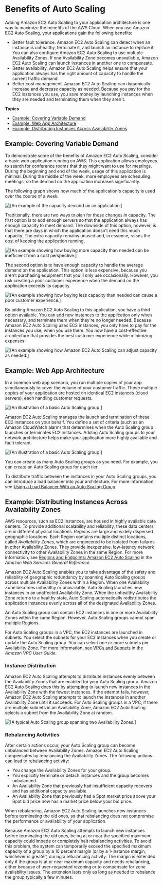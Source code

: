 # Benefits of Auto Scaling<a name="auto-scaling-benefits"></a>

Adding Amazon EC2 Auto Scaling to your application architecture is one way to maximize the benefits of the AWS Cloud\. When you use Amazon EC2 Auto Scaling, your applications gain the following benefits:
+ Better fault tolerance\. Amazon EC2 Auto Scaling can detect when an instance is unhealthy, terminate it, and launch an instance to replace it\. You can also configure Amazon EC2 Auto Scaling to use multiple Availability Zones\. If one Availability Zone becomes unavailable, Amazon EC2 Auto Scaling can launch instances in another one to compensate\.
+ Better availability\. Amazon EC2 Auto Scaling helps ensure that your application always has the right amount of capacity to handle the current traffic demand\. 
+ Better cost management\. Amazon EC2 Auto Scaling can dynamically increase and decrease capacity as needed\. Because you pay for the EC2 instances you use, you save money by launching instances when they are needed and terminating them when they aren't\.

**Topics**
+ [Example: Covering Variable Demand](#autoscaling-benefits-example)
+ [Example: Web App Architecture](#autoscaling-design-example)
+ [Example: Distributing Instances Across Availability Zones](#arch-AutoScalingMultiAZ)

## Example: Covering Variable Demand<a name="autoscaling-benefits-example"></a>

To demonstrate some of the benefits of Amazon EC2 Auto Scaling, consider a basic web application running on AWS\. This application allows employees to search for conference rooms that they might want to use for meetings\. During the beginning and end of the week, usage of this application is minimal\. During the middle of the week, more employees are scheduling meetings, so the demand on the application increases significantly\.

The following graph shows how much of the application's capacity is used over the course of a week\.

![\[An example of the capacity demand on an application.\]](http://docs.aws.amazon.com/autoscaling/ec2/userguide/images/capacity-example-diagram.png)

Traditionally, there are two ways to plan for these changes in capacity\. The first option is to add enough servers so that the application always has enough capacity to meet demand\. The downside of this option, however, is that there are days in which the application doesn't need this much capacity\. The extra capacity remains unused and, in essence, raises the cost of keeping the application running\.

![\[An example showing how buying more capacity than needed can be inefficient from a cost perspective.\]](http://docs.aws.amazon.com/autoscaling/ec2/userguide/images/capacity-example-over-diagram.png)

The second option is to have enough capacity to handle the average demand on the application\. This option is less expensive, because you aren't purchasing equipment that you'll only use occasionally\. However, you risk creating a poor customer experience when the demand on the application exceeds its capacity\.

![\[An example showing how buying less capacity than needed can cause a poor customer experience.\]](http://docs.aws.amazon.com/autoscaling/ec2/userguide/images/capacity-example-under-diagram.png)

By adding Amazon EC2 Auto Scaling to this application, you have a third option available\. You can add new instances to the application only when necessary, and terminate them when they're no longer needed\. Because Amazon EC2 Auto Scaling uses EC2 instances, you only have to pay for the instances you use, when you use them\. You now have a cost\-effective architecture that provides the best customer experience while minimizing expenses\.

![\[An example showing how Amazon EC2 Auto Scaling can adjust capacity as needed.\]](http://docs.aws.amazon.com/autoscaling/ec2/userguide/images/capacity-example-with-as-diagram.png)

## Example: Web App Architecture<a name="autoscaling-design-example"></a>

In a common web app scenario, you run multiple copies of your app simultaneously to cover the volume of your customer traffic\. These multiple copies of your application are hosted on identical EC2 instances \(cloud servers\), each handling customer requests\.

![\[An illustration of a basic Auto Scaling group.\]](http://docs.aws.amazon.com/autoscaling/ec2/userguide/images/as-sample-web-architecture-diagram.png)

Amazon EC2 Auto Scaling manages the launch and termination of these EC2 instances on your behalf\. You define a set of criteria \(such as an Amazon CloudWatch alarm\) that determines when the Auto Scaling group launches or terminates EC2 instances\. Adding Auto Scaling groups to your network architecture helps make your application more highly available and fault tolerant\.

![\[An illustration of a basic Auto Scaling group.\]](http://docs.aws.amazon.com/autoscaling/ec2/userguide/images/as-sample-web-architecture-diagram-with-asgs.png)

You can create as many Auto Scaling groups as you need\. For example, you can create an Auto Scaling group for each tier\.

To distribute traffic between the instances in your Auto Scaling groups, you can introduce a load balancer into your architecture\. For more information, see [Using a Load Balancer With an Auto Scaling Group](autoscaling-load-balancer.md)\.

## Example: Distributing Instances Across Availability Zones<a name="arch-AutoScalingMultiAZ"></a>

AWS resources, such as EC2 instances, are housed in highly available data centers\. To provide additional scalability and reliability, these data centers are in different physical locations\. *Regions* are large and widely dispersed geographic locations\. Each Region contains multiple distinct locations, called *Availability Zones*, which are engineered to be isolated from failures in other Availability Zones\. They provide inexpensive, low\-latency network connectivity to other Availability Zones in the same Region\. For more information, see [Regions and Endpoints: Amazon EC2 Auto Scaling](https://docs.aws.amazon.com/general/latest/gr/rande.html#as_region) in the *Amazon Web Services General Reference*\.

Amazon EC2 Auto Scaling enables you to take advantage of the safety and reliability of geographic redundancy by spanning Auto Scaling groups across multiple Availability Zones within a Region\. When one Availability Zone becomes unhealthy or unavailable, Auto Scaling launches new instances in an unaffected Availability Zone\. When the unhealthy Availability Zone returns to a healthy state, Auto Scaling automatically redistributes the application instances evenly across all of the designated Availability Zones\.

An Auto Scaling group can contain EC2 instances in one or more Availability Zones within the same Region\. However, Auto Scaling groups cannot span multiple Regions\.

For Auto Scaling groups in a VPC, the EC2 instances are launched in subnets\. You select the subnets for your EC2 instances when you create or update the Auto Scaling group\. You can select one or more subnets per Availability Zone\. For more information, see [VPCs and Subnets](https://docs.aws.amazon.com/vpc/latest/userguide/VPC_Subnets.html) in the *Amazon VPC User Guide*\.

### Instance Distribution<a name="AutoScalingBehavior.Rebalancing"></a>

Amazon EC2 Auto Scaling attempts to distribute instances evenly between the Availability Zones that are enabled for your Auto Scaling group\. Amazon EC2 Auto Scaling does this by attempting to launch new instances in the Availability Zone with the fewest instances\. If the attempt fails, however, Amazon EC2 Auto Scaling attempts to launch the instances in another Availability Zone until it succeeds\. For Auto Scaling groups in a VPC, if there are multiple subnets in an Availability Zone, Amazon EC2 Auto Scaling selects a subnet from the Availability Zone at random\.

![\[A typical Auto Scaling group spanning two Availability Zones.\]](http://docs.aws.amazon.com/autoscaling/ec2/userguide/images/as-sample-web-architecture-diagram-with-asgs-and-azs.png)

### Rebalancing Activities<a name="AutoScalingBehavior.InstanceUsage"></a>

After certain actions occur, your Auto Scaling group can become unbalanced between Availability Zones\. Amazon EC2 Auto Scaling compensates by rebalancing the Availability Zones\. The following actions can lead to rebalancing activity:
+ You change the Availability Zones for your group\.
+ You explicitly terminate or detach instances and the group becomes unbalanced\.
+ An Availability Zone that previously had insufficient capacity recovers and has additional capacity available\.
+ An Availability Zone that previously had a Spot market price above your Spot bid price now has a market price below your bid price\.

When rebalancing, Amazon EC2 Auto Scaling launches new instances before terminating the old ones, so that rebalancing does not compromise the performance or availability of your application\.

Because Amazon EC2 Auto Scaling attempts to launch new instances before terminating the old ones, being at or near the specified maximum capacity could impede or completely halt rebalancing activities\. To avoid this problem, the system can temporarily exceed the specified maximum capacity of a group by a 10 percent margin \(or by a 1\-instance margin, whichever is greater\) during a rebalancing activity\. The margin is extended only if the group is at or near maximum capacity and needs rebalancing, either because of user\-requested rezoning or to compensate for zone availability issues\. The extension lasts only as long as needed to rebalance the group typically a few minutes\.